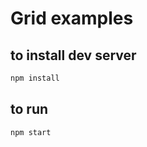 # Grid examples

## to install dev server

```bash
npm install
```

## to run

```bash
npm start
```

